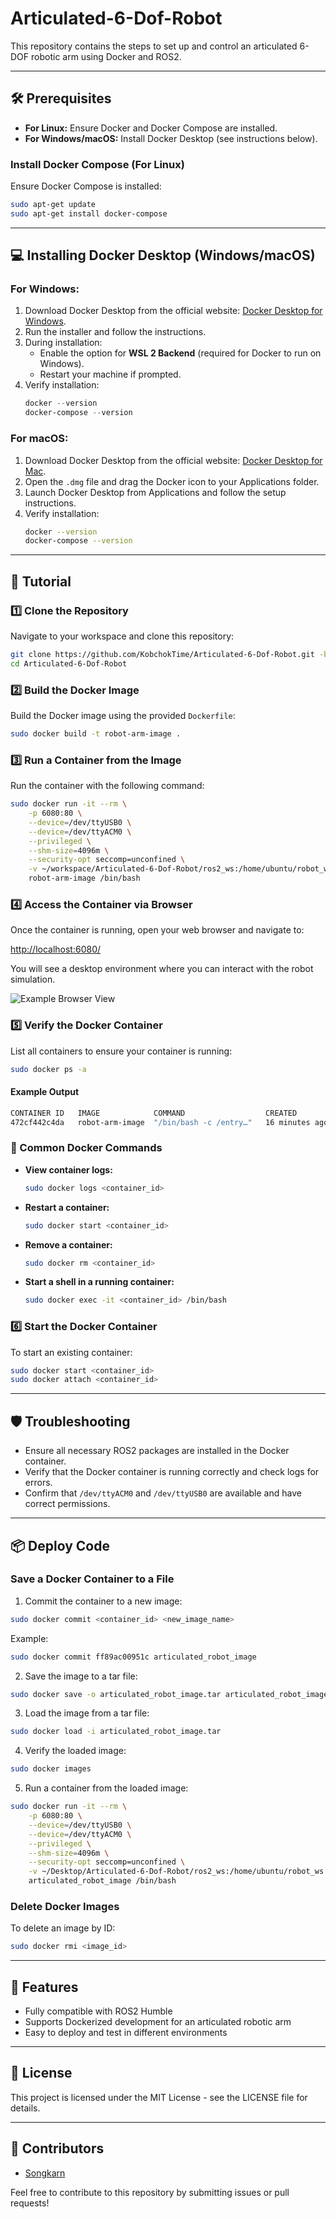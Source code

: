 # Articulated-6-Dof-Robot

This repository contains the steps to set up and control an articulated 6-DOF robotic arm using Docker and ROS2.

---

## 🛠️ Prerequisites

- **For Linux:** Ensure Docker and Docker Compose are installed.
- **For Windows/macOS:** Install Docker Desktop (see instructions below).

### Install Docker Compose (For Linux)
Ensure Docker Compose is installed:
```sh
sudo apt-get update
sudo apt-get install docker-compose
```

---

## 💻 Installing Docker Desktop (Windows/macOS)

### **For Windows:**
1. Download Docker Desktop from the official website:
   [Docker Desktop for Windows](https://www.docker.com/products/docker-desktop/).
2. Run the installer and follow the instructions.
3. During installation:
   - Enable the option for **WSL 2 Backend** (required for Docker to run on Windows).
   - Restart your machine if prompted.
4. Verify installation:
   ```powershell
   docker --version
   docker-compose --version
   ```

### **For macOS:**
1. Download Docker Desktop from the official website:
   [Docker Desktop for Mac](https://www.docker.com/products/docker-desktop/).
2. Open the `.dmg` file and drag the Docker icon to your Applications folder.
3. Launch Docker Desktop from Applications and follow the setup instructions.
4. Verify installation:
   ```sh
   docker --version
   docker-compose --version
   ```

---

## 🚀 Tutorial

### 1️⃣ Clone the Repository
Navigate to your workspace and clone this repository:
```sh
git clone https://github.com/KobchokTime/Articulated-6-Dof-Robot.git -b Software-Team
cd Articulated-6-Dof-Robot
```

### 2️⃣ Build the Docker Image
Build the Docker image using the provided `Dockerfile`:
```sh
sudo docker build -t robot-arm-image .
```

### 3️⃣ Run a Container from the Image
Run the container with the following command:
```sh
sudo docker run -it --rm \
    -p 6080:80 \
    --device=/dev/ttyUSB0 \
    --device=/dev/ttyACM0 \
    --privileged \
    --shm-size=4096m \
    --security-opt seccomp=unconfined \
    -v ~/workspace/Articulated-6-Dof-Robot/ros2_ws:/home/ubuntu/robot_ws \
    robot-arm-image /bin/bash
```

### 4️⃣ Access the Container via Browser
Once the container is running, open your web browser and navigate to:

[http://localhost:6080/](http://localhost:6080/)

You will see a desktop environment where you can interact with the robot simulation.

![Example Browser View](example/localhost_screen.png)

### 5️⃣ Verify the Docker Container
List all containers to ensure your container is running:
```sh
sudo docker ps -a
```
#### Example Output
```sh
CONTAINER ID   IMAGE            COMMAND                  CREATED         STATUS         PORTS                  NAMES
472cf442c4da   robot-arm-image  "/bin/bash -c /entry…"   16 minutes ago  Up 5 minutes   0.0.0.0:6080->80/tcp   clever_robot
```

### 🔧 Common Docker Commands
- **View container logs:**
    ```sh
    sudo docker logs <container_id>
    ```
- **Restart a container:**
    ```sh
    sudo docker start <container_id>
    ```
- **Remove a container:**
    ```sh
    sudo docker rm <container_id>
    ```
- **Start a shell in a running container:**
    ```sh
    sudo docker exec -it <container_id> /bin/bash
    ```

### 6️⃣ Start the Docker Container
To start an existing container:
```sh
sudo docker start <container_id>
sudo docker attach <container_id>
```

---

## 🛡️ Troubleshooting

- Ensure all necessary ROS2 packages are installed in the Docker container.
- Verify that the Docker container is running correctly and check logs for errors.
- Confirm that `/dev/ttyACM0` and `/dev/ttyUSB0` are available and have correct permissions.

---

## 📦 Deploy Code

### Save a Docker Container to a File
1. Commit the container to a new image:
```sh
sudo docker commit <container_id> <new_image_name>
```
Example:
```sh
sudo docker commit ff89ac00951c articulated_robot_image
```

2. Save the image to a tar file:
```sh
sudo docker save -o articulated_robot_image.tar articulated_robot_image
```

3. Load the image from a tar file:
```sh
sudo docker load -i articulated_robot_image.tar
```

4. Verify the loaded image:
```sh
sudo docker images
```

5. Run a container from the loaded image:
```sh
sudo docker run -it --rm \
    -p 6080:80 \
    --device=/dev/ttyUSB0 \
    --device=/dev/ttyACM0 \
    --privileged \
    --shm-size=4096m \
    --security-opt seccomp=unconfined \
    -v ~/Desktop/Articulated-6-Dof-Robot/ros2_ws:/home/ubuntu/robot_ws \
    articulated_robot_image /bin/bash
```

### Delete Docker Images
To delete an image by ID:
```sh
sudo docker rmi <image_id>
```

---

## 🌟 Features

- Fully compatible with ROS2 Humble
- Supports Dockerized development for an articulated robotic arm
- Easy to deploy and test in different environments

---

## 📝 License
This project is licensed under the MIT License - see the LICENSE file for details.

---

## 👥 Contributors
- [Songkarn](https://github.com/pannatron)

Feel free to contribute to this repository by submitting issues or pull requests!

